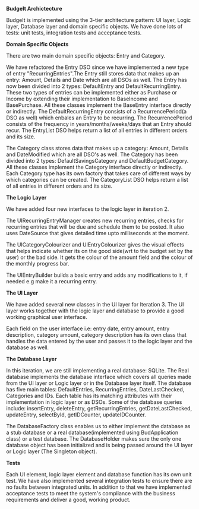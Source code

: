 **BudgeIt Archictecture**

BudgeIt is implemented using the 3-tier architecture pattern: UI layer, Logic layer, Database layer and domain specific objects. We have done lots of tests: unit tests, integration tests and acceptance tests.

**Domain Specific Objects**

There are two main domain specific objects: Entry and Category.

We have refactored the Entry DSO since we have implemented a new type of entry "RecurringEntries".The Entry still stores data that makes up an entry: Amount, Details and Date which are all DSOs as well. The Entry has now been divided into 2 types: DefaultEntry and DefaultRecurringEntry. These two types of entries can be implemented either as Purchase or Income by extending their implementation to BaseIncome and BasePurchase.
All these classes implement the BaseEntry interface directly or indirectly. The DefaultRecurringEntry consists of a RecurrencePeriod(a DSO as well) which enbales an Entry to be recurring. The RecurrencePeriod consists of the frequency in years/months/weeks/days that an Entry should recur. The EntryList DSO helps return a list of all entries in different orders and its size.

The Category class stores data that makes up a category: Amount, Details and DateModified which are all DSO's as well. The Category has been divided into 2 types: DefaultSavingsCategory and DefaultBudgetCategory. All these classes implement the Category interface directly or indirectly. Each Category type has its own factory that takes care of different ways by which categories can be created. The CategoryList DSO helps return a list of all entries in different orders and its size.

**The Logic Layer**

We have added four new interfaces to the logic layer in iteration 2.

The UIRecurringEntryManager creates new recurring entries, checks for recurring entries that will be due and schedule them to be posted. It also uses DateSource that gives detailed time upto milliseconds at the moment.

The UICategoryColourizer and UIEntryColourizer gives the visual effects that helps indicate whether its on the good side(wrt to the budget set by the user) or the bad side. It gets the colour of the amount field and the colour of the monthly progress bar.

The UIEntryBuilder builds a basic entry and adds any modifications to it, if needed e.g make it a recurring entry.

**The UI Layer**

We have added several new classes in the UI layer for Iteration 3.
The UI layer works together with the logic layer and database to provide a good working graphical user interface.

Each field on the user interface i.e: entry date, entry amount, entry description, category amount, category description has its own class that handles the data entered by the user and passes it to the logic layer and the database as well.

**The Database Layer**

In this iteration, we are still implementing a real database: SQLite.
The Real database implements the database interface which covers all queries made from the UI layer or Logic layer or in the Database layer itself. The database has five main tables: DefaultEntries, RecurringEntries, DateLastChecked, Categories and IDs. Each table has its matching attributes with their implementation in logic layer or as DSOs. Some of the database queries include: insertEntry, deleteEntry, getRecurringEntries, getDateLastChecked, updateEntry, selectById, getIDCounter, updateIDCounter.

The DatabaseFactory class enables us to either implement the database as a stub database or a real database(implemented using BudApplication class) or a test database. The DatabaseHolder makes sure the only one database object has been initialized and is being passed around the UI layer or Logic layer (The Singleton object).

**Tests**

Each UI element, logic layer element and database function has its own unit test. We have also implemented several integration tests to ensure there are no faults between integrated units. In addition to that we have implemented acceptance tests to meet the system's compliance with the business requirements and deliver a good, working product.
